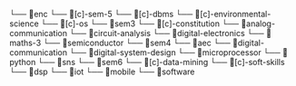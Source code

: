 └── 📁enc
    └── 📁[c]-sem-5
        └── 📁[c]-dbms
        └── 📁[c]-environmental-science
        └── 📁[c]-os
    └── 📁sem3
        └── 📁[c]-constitution
        └── 📁analog-communication
        └── 📁circuit-analysis
        └── 📁digital-electronics
        └── 📁maths-3
        └── 📁semiconductor
    └── 📁sem4
        └── 📁aec
        └── 📁digital-communication
        └── 📁digital-system-design
        └── 📁microprocessor
        └── 📁python
        └── 📁sns
    └── 📁sem6
        └── 📁[c]-data-mining
        └── 📁[c]-soft-skills
        └── 📁dsp
        └── 📁iot
        └── 📁mobile
        └── 📁software